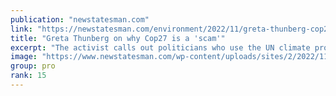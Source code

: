 ```yaml
---
publication: "newstatesman.com"
link: "https://newstatesman.com/environment/2022/11/greta-thunberg-cop27-is-a-scam"
title: "Greta Thunberg on why Cop27 is a 'scam'"
excerpt: "The activist calls out politicians who use the UN climate process for their own ends."
image: "https://www.newstatesman.com/wp-content/uploads/sites/2/2022/11/GettyImages-1169833108.jpg"
group: pro
rank: 15
---
```

